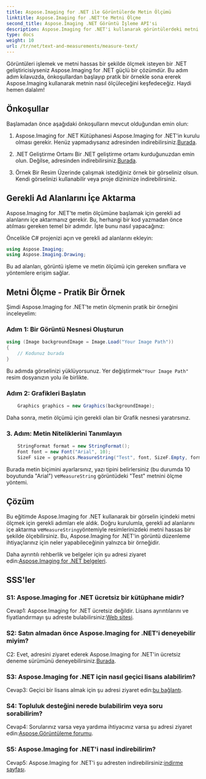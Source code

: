 ```yaml
---
title: Aspose.Imaging for .NET ile Görüntülerde Metin Ölçümü
linktitle: Aspose.Imaging for .NET'te Metni Ölçme
second_title: Aspose.Imaging .NET Görüntü İşleme API'si
description: Aspose.Imaging for .NET'i kullanarak görüntülerdeki metni ölçün. Güçlü bir .NET kitaplığı. Hassas ve etkili metin ölçümü.
type: docs
weight: 10
url: /tr/net/text-and-measurements/measure-text/
---
```

Görüntüleri işlemek ve metni hassas bir şekilde ölçmek isteyen bir .NET geliştiricisiyseniz Aspose.Imaging for .NET güçlü bir çözümdür. Bu adım adım kılavuzda, önkoşullardan başlayıp pratik bir örnekle sona ererek Aspose.Imaging kullanarak metnin nasıl ölçüleceğini keşfedeceğiz. Haydi hemen dalalım!

## Önkoşullar

Başlamadan önce aşağıdaki önkoşulların mevcut olduğundan emin olun:

1. Aspose.Imaging for .NET Kütüphanesi
 Aspose.Imaging for .NET'in kurulu olması gerekir. Henüz yapmadıysanız adresinden indirebilirsiniz.[Burada](https://releases.aspose.com/imaging/net/).

2. .NET Geliştirme Ortamı
 Bir .NET geliştirme ortamı kurduğunuzdan emin olun. Değilse, adresinden indirebilirsiniz.[Burada](https://dotnet.microsoft.com/download).

3. Örnek Bir Resim
Üzerinde çalışmak istediğiniz örnek bir görseliniz olsun. Kendi görselinizi kullanabilir veya proje dizininize indirebilirsiniz.

## Gerekli Ad Alanlarını İçe Aktarma

Aspose.Imaging for .NET'te metin ölçümüne başlamak için gerekli ad alanlarını içe aktarmanız gerekir. Bu, herhangi bir kod yazmadan önce atılması gereken temel bir adımdır. İşte bunu nasıl yapacağınız:

Öncelikle C# projenizi açın ve gerekli ad alanlarını ekleyin:

```csharp
using Aspose.Imaging;
using Aspose.Imaging.Drawing;
```

Bu ad alanları, görüntü işleme ve metin ölçümü için gereken sınıflara ve yöntemlere erişim sağlar.

## Metni Ölçme - Pratik Bir Örnek

Şimdi Aspose.Imaging for .NET'te metin ölçmenin pratik bir örneğini inceleyelim:

### Adım 1: Bir Görüntü Nesnesi Oluşturun

```csharp
using (Image backgroundImage = Image.Load("Your Image Path"))
{
    // Kodunuz burada
}
```

 Bu adımda görselinizi yüklüyorsunuz. Yer değiştirmek`"Your Image Path"` resim dosyanızın yolu ile birlikte.

### Adım 2: Grafikleri Başlatın

```csharp
    Graphics graphics = new Graphics(backgroundImage);
```

Daha sonra, metin ölçümü için gerekli olan bir Grafik nesnesi yaratırsınız.

### 3. Adım: Metin Niteliklerini Tanımlayın

```csharp
    StringFormat format = new StringFormat();
    Font font = new Font("Arial", 10);
    SizeF size = graphics.MeasureString("Test", font, SizeF.Empty, format);
```

 Burada metin biçimini ayarlarsınız, yazı tipini belirlersiniz (bu durumda 10 boyutunda "Arial") ve`MeasureString` görüntüdeki "Test" metnini ölçme yöntemi.

## Çözüm

 Bu eğitimde Aspose.Imaging for .NET kullanarak bir görselin içindeki metni ölçmek için gerekli adımları ele aldık. Doğru kurulumla, gerekli ad alanlarını içe aktarma ve`MeasureString`yöntemiyle resimlerinizdeki metni hassas bir şekilde ölçebilirsiniz. Bu, Aspose.Imaging for .NET'in görüntü düzenleme ihtiyaçlarınız için neler yapabileceğinin yalnızca bir örneğidir.

 Daha ayrıntılı rehberlik ve belgeler için şu adresi ziyaret edin:[Aspose.Imaging for .NET belgeleri](https://reference.aspose.com/imaging/net/).

## SSS'ler

### S1: Aspose.Imaging for .NET ücretsiz bir kütüphane midir?

 Cevap1: Aspose.Imaging for .NET ücretsiz değildir. Lisans ayrıntılarını ve fiyatlandırmayı şu adreste bulabilirsiniz:[Web sitesi](https://purchase.aspose.com/buy).

### S2: Satın almadan önce Aspose.Imaging for .NET'i deneyebilir miyim?

 C2: Evet, adresini ziyaret ederek Aspose.Imaging for .NET'in ücretsiz deneme sürümünü deneyebilirsiniz.[Burada](https://releases.aspose.com/). 

### S3: Aspose.Imaging for .NET için nasıl geçici lisans alabilirim?

 Cevap3: Geçici bir lisans almak için şu adresi ziyaret edin:[bu bağlantı](https://purchase.aspose.com/temporary-license/).

### S4: Topluluk desteğini nerede bulabilirim veya soru sorabilirim?

 Cevap4: Sorularınız varsa veya yardıma ihtiyacınız varsa şu adresi ziyaret edin:[Aspose.Görüntüleme forumu](https://forum.aspose.com/).

### S5: Aspose.Imaging for .NET'i nasıl indirebilirim?

 Cevap5: Aspose.Imaging for .NET'i şu adresten indirebilirsiniz:[indirme sayfası](https://releases.aspose.com/imaging/net/).